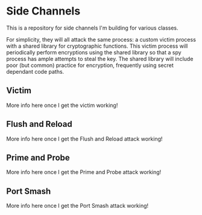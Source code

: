 # Side Channels

This is a repository for side channels I'm building for various classes.

For simplicity, they will all attack the same process: a custom victim process with a shared library for cryptographic functions.
This victim process will periodically perform encryptions using the shared library so that a spy process has ample attempts to steal the key.
The shared library will include poor (but common) practice for encryption, frequently using secret dependant code paths.

## Victim
More info here once I get the victim working!

## Flush and Reload
More info here once I get the Flush and Reload attack working!

## Prime and Probe
More info here once I get the Prime and Probe attack working!

## Port Smash
More info here once I get the Port Smash attack working!
